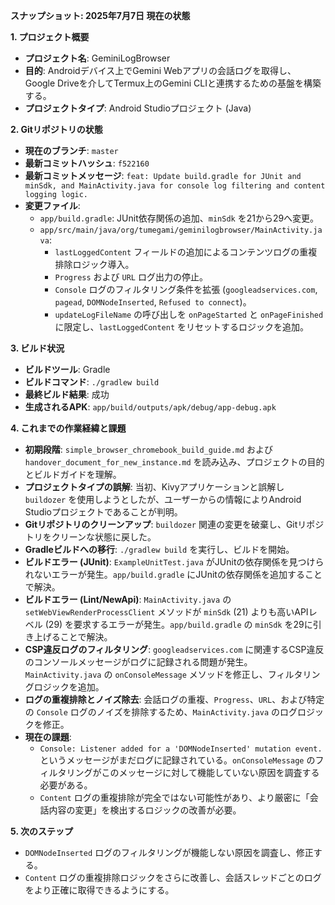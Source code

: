 **スナップショット: 2025年7月7日 現在の状態**

**1. プロジェクト概要**

*   **プロジェクト名**: GeminiLogBrowser
*   **目的**: Androidデバイス上でGemini Webアプリの会話ログを取得し、Google Driveを介してTermux上のGemini CLIと連携するための基盤を構築する。
*   **プロジェクトタイプ**: Android Studioプロジェクト (Java)

**2. Gitリポジトリの状態**

*   **現在のブランチ**: `master`
*   **最新コミットハッシュ**: `f522160`
*   **最新コミットメッセージ**: `feat: Update build.gradle for JUnit and minSdk, and MainActivity.java for console log filtering and content logging logic.`
*   **変更ファイル**:
    *   `app/build.gradle`: JUnit依存関係の追加、`minSdk` を21から29へ変更。
    *   `app/src/main/java/org/tumegami/geminilogbrowser/MainActivity.java`:
        *   `lastLoggedContent` フィールドの追加によるコンテンツログの重複排除ロジック導入。
        *   `Progress` および `URL` ログ出力の停止。
        *   `Console` ログのフィルタリング条件を拡張 (`googleadservices.com`, `pagead`, `DOMNodeInserted`, `Refused to connect`)。
        *   `updateLogFileName` の呼び出しを `onPageStarted` と `onPageFinished` に限定し、`lastLoggedContent` をリセットするロジックを追加。

**3. ビルド状況**

*   **ビルドツール**: Gradle
*   **ビルドコマンド**: `./gradlew build`
*   **最終ビルド結果**: 成功
*   **生成されるAPK**: `app/build/outputs/apk/debug/app-debug.apk`

**4. これまでの作業経緯と課題**

*   **初期段階**: `simple_browser_chromebook_build_guide.md` および `handover_document_for_new_instance.md` を読み込み、プロジェクトの目的とビルドガイドを理解。
*   **プロジェクトタイプの誤解**: 当初、Kivyアプリケーションと誤解し `buildozer` を使用しようとしたが、ユーザーからの情報によりAndroid Studioプロジェクトであることが判明。
*   **Gitリポジトリのクリーンアップ**: `buildozer` 関連の変更を破棄し、Gitリポジトリをクリーンな状態に戻した。
*   **Gradleビルドへの移行**: `./gradlew build` を実行し、ビルドを開始。
*   **ビルドエラー (JUnit)**: `ExampleUnitTest.java` がJUnitの依存関係を見つけられないエラーが発生。`app/build.gradle` にJUnitの依存関係を追加することで解決。
*   **ビルドエラー (Lint/NewApi)**: `MainActivity.java` の `setWebViewRenderProcessClient` メソッドが `minSdk` (21) よりも高いAPIレベル (29) を要求するエラーが発生。`app/build.gradle` の `minSdk` を29に引き上げることで解決。
*   **CSP違反ログのフィルタリング**: `googleadservices.com` に関連するCSP違反のコンソールメッセージがログに記録される問題が発生。`MainActivity.java` の `onConsoleMessage` メソッドを修正し、フィルタリングロジックを追加。
*   **ログの重複排除とノイズ除去**: 会話ログの重複、`Progress`、`URL`、および特定の `Console` ログのノイズを排除するため、`MainActivity.java` のログロジックを修正。
*   **現在の課題**:
    *   `Console: Listener added for a 'DOMNodeInserted' mutation event.` というメッセージがまだログに記録されている。`onConsoleMessage` のフィルタリングがこのメッセージに対して機能していない原因を調査する必要がある。
    *   `Content` ログの重複排除が完全ではない可能性があり、より厳密に「会話内容の変更」を検出するロジックの改善が必要。

**5. 次のステップ**

*   `DOMNodeInserted` ログのフィルタリングが機能しない原因を調査し、修正する。
*   `Content` ログの重複排除ロジックをさらに改善し、会話スレッドごとのログをより正確に取得できるようにする。
